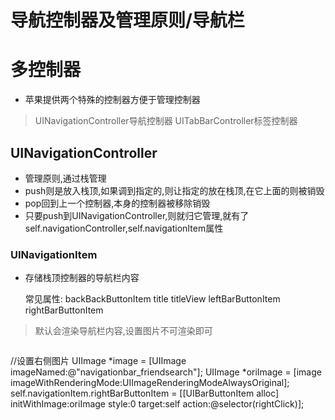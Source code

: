 # 导航控制器及管理原则/导航栏
# 多控制器
* 苹果提供两个特殊的控制器方便于管理控制器
> UINavigationController导航控制器
> UITabBarController标签控制器

## UINavigationController
* 管理原则,通过栈管理
* push则是放入栈顶,如果调到指定的,则让指定的放在栈顶,在它上面的则被销毁
* pop回到上一个控制器,本身的控制器被移除销毁
* 只要push到UINavigationController,则就归它管理,就有了self.navigationController,self.navigationItem属性

### UINavigationItem
* 存储栈顶控制器的导航栏内容

    常见属性:
    backBackButtonItem
    title 
    titleView
    leftBarButtonItem
    rightBarButtonItem
> 默认会渲染导航栏内容,设置图片不可渲染即可

> ```objectivec
//设置右侧图片
    UIImage *image = [UIImage imageNamed:@"navigationbar_friendsearch"];
    UIImage *oriImage = [image imageWithRenderingMode:UIImageRenderingModeAlwaysOriginal];
    self.navigationItem.rightBarButtonItem = [[UIBarButtonItem alloc] initWithImage:oriImage style:0 target:self action:@selector(rightClick)];
```